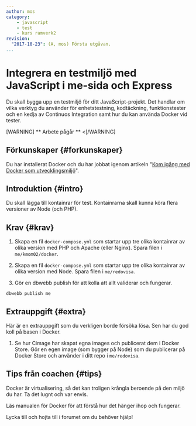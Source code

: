 ```yaml
---
author: mos
category:
    - javascript
    - test
    - kurs ramverk2
revision:
  "2017-10-23": (A, mos) Första utgåvan.
...
```

Integrera en testmiljö med JavaScript i me-sida och Express
==================================

Du skall bygga upp en testmiljö för ditt JavaScript-projekt. Det handlar om vilka verktyg du använder för enhetstestning, kodtäckning, funktionstester och en kedja av Continuos Integration samt hur du kan använda Docker vid tester.

<!--more-->
[WARNING]
** Arbete pågår **
<[/WARNING]
<!--stop-->



Förkunskaper {#forkunskaper}
-----------------------

Du har installerat Docker och du har jobbat igenom artikeln "[Kom igång med Docker som utvecklingsmiljö](kunskap/kom-igang-med-docker-som-utvecklingsmiljo)".



Introduktion {#intro}
-----------------------

Du skall lägga till kontainrar för test. Kontainrarna skall kunna köra flera versioner av Node (och PHP).



Krav {#krav}
-----------------------

1. Skapa en fil `docker-compose.yml` som startar upp tre olika kontainrar av olika version med PHP och Apache (eller Nginx). Spara filen i `me/kmom02/docker`.

1. Skapa en fil `docker-compose.yml` som startar upp tre olika kontainrar av olika version med Node. Spara filen i `me/redovisa`.

1. Gör en dbwebb publish för att kolla att allt validerar och fungerar.

```text
dbwebb publish me
```



Extrauppgift {#extra}
-----------------------

Här är en extrauppgift som du verkligen borde försöka lösa. Sen har du god koll på basen i Docker.

1. Se hur Cimage har skapat egna images och publicerat dem i Docker Store. Gör en egen image (som bygger på Node) som du publicerar på Docker Store och använder i ditt repo i `me/redovisa`.



Tips från coachen {#tips}
-----------------------

Docker är virtualisering, så det kan troligen krångla beroende på den miljö du har. Ta det lugnt och var envis.

Läs manualen för Docker för att förstå hur det hänger ihop och fungerar.

Lycka till och hojta till i forumet om du behöver hjälp!
